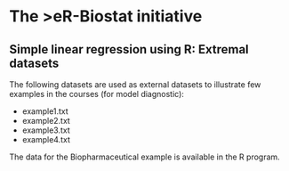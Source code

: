 # The >eR-Biostat initiative
## Simple linear regression using R:  Extremal datasets
The following datasets are used as external datasets to illustrate few examples in the courses (for model diagnostic):

* example1.txt
* example2.txt
* example3.txt
* example4.txt

The data for the Biopharmaceutical example is available in the R program.
